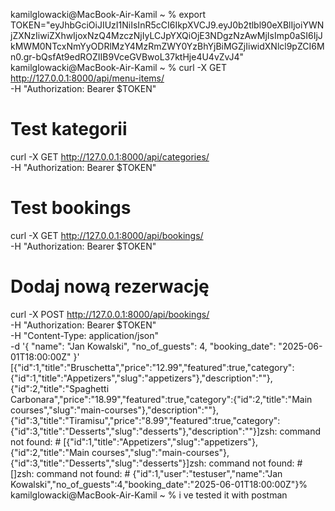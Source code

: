 kamilglowacki@MacBook-Air-Kamil ~ % export TOKEN="eyJhbGciOiJIUzI1NiIsInR5cCI6IkpXVCJ9.eyJ0b2tlbl90eXBlIjoiYWNjZXNzIiwiZXhwIjoxNzQ4MzczNjIyLCJpYXQiOjE3NDgzNzAwMjIsImp0aSI6IjJkMWM0NTcxNmYyODRlMzY4MzRmZWY0YzBhYjBiMGZjIiwidXNlcl9pZCI6Mn0.gr-bQsfAt9edROZIIB9VceGVBwoL37ktHje4U4vZvJ4"
kamilglowacki@MacBook-Air-Kamil ~ % curl -X GET http://127.0.0.1:8000/api/menu-items/ \
  -H "Authorization: Bearer $TOKEN"

# Test kategorii
curl -X GET http://127.0.0.1:8000/api/categories/ \
  -H "Authorization: Bearer $TOKEN"

# Test bookings
curl -X GET http://127.0.0.1:8000/api/bookings/ \
  -H "Authorization: Bearer $TOKEN"

# Dodaj nową rezerwację
curl -X POST http://127.0.0.1:8000/api/bookings/ \
  -H "Authorization: Bearer $TOKEN" \
  -H "Content-Type: application/json" \
  -d '{
    "name": "Jan Kowalski",
    "no_of_guests": 4,
    "booking_date": "2025-06-01T18:00:00Z"
  }'
[{"id":1,"title":"Bruschetta","price":"12.99","featured":true,"category":{"id":1,"title":"Appetizers","slug":"appetizers"},"description":""},{"id":2,"title":"Spaghetti Carbonara","price":"18.99","featured":true,"category":{"id":2,"title":"Main courses","slug":"main-courses"},"description":""},{"id":3,"title":"Tiramisu","price":"8.99","featured":true,"category":{"id":3,"title":"Desserts","slug":"desserts"},"description":""}]zsh: command not found: #
[{"id":1,"title":"Appetizers","slug":"appetizers"},{"id":2,"title":"Main courses","slug":"main-courses"},{"id":3,"title":"Desserts","slug":"desserts"}]zsh: command not found: #
[]zsh: command not found: #
{"id":1,"user":"testuser","name":"Jan Kowalski","no_of_guests":4,"booking_date":"2025-06-01T18:00:00Z"}%                                            kamilglowacki@MacBook-Air-Kamil ~ % 
i ve tested it with postman 
